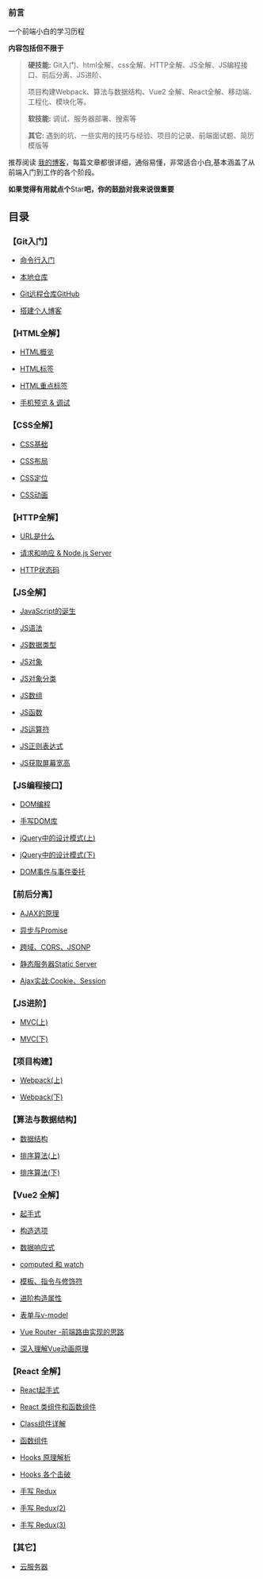 <h3>前言</h3>

一个前端小白的学习历程

 **内容包括但不限于**
> 
> **硬技能:**
> Git入门、html全解、css全解、HTTP全解、JS全解、JS编程接口、前后分离、JS进阶、 
> 
> 项目构建Webpack、算法与数据结构、Vue2 全解、React全解、移动端、工程化、模块化等。
> 
> **软技能:** 调试、服务器部署、搜索等
> 
> **其它:** 遇到的坑、一些实用的技巧与经验、项目的记录、前端面试题、简历模版等

推荐阅读 [我的博客](https://lixueqin-4119.xyz/docs/example-doc/)，每篇文章都很详细，通俗易懂，非常适合小白,基本涵盖了从前端入门到工作的各个阶段。


**如果觉得有用就点个**Star**吧，你的鼓励对我来说很重要** 

<h2>目录</h2>

<h3>【Git入门】</h3>

* [命令行入门](https://github.com/lixueqin-4119/blog/blob/master/%E3%80%90Git%E5%85%A5%E9%97%A8%E3%80%91/%E7%90%86%E8%AE%BA/Git-%E5%91%BD%E4%BB%A4%E8%A1%8C%E5%85%A5%E9%97%A8.md)


* [本地仓库](https://github.com/lixueqin-4119/blog/blob/master/%E3%80%90Git%E5%85%A5%E9%97%A8%E3%80%91/%E7%90%86%E8%AE%BA/Git%E5%85%A5%E9%97%A8-%E6%9C%AC%E5%9C%B0%E4%BB%93%E5%BA%93.md)

* [Git远程仓库GitHub](https://github.com/lixueqin-4119/blog/blob/master/%E3%80%90Git%E5%85%A5%E9%97%A8%E3%80%91/%E7%90%86%E8%AE%BA/Git%E5%85%A5%E9%97%A8-%E8%BF%9C%E7%A8%8B%E4%BB%93%E5%BA%93GitHub.md)

* [搭建个人博客](https://lixueqin-4119.xyz/docs/example-doc/git%E5%85%A5%E9%97%A8/%E7%94%A8hugo%E6%90%AD%E5%BB%BA%E4%B8%AA%E4%BA%BA%E5%8D%9A%E5%AE%A2/)

<h3>【HTML全解】</h3>

* [HTML概览](https://github.com/lixueqin-4119/blog/blob/master/%E3%80%90HTML%E5%85%A8%E8%A7%A3%E3%80%91/%E7%90%86%E8%AE%BA/HTML%E6%A6%82%E8%A7%88.md)

* [HTML标签](https://github.com/lixueqin-4119/blog/blob/master/%E3%80%90HTML%E5%85%A8%E8%A7%A3%E3%80%91/%E7%90%86%E8%AE%BA/HTML%E6%A0%87%E7%AD%BE.md)

* [HTML重点标签](https://github.com/lixueqin-4119/blog/blob/master/%E3%80%90HTML%E5%85%A8%E8%A7%A3%E3%80%91/%E7%90%86%E8%AE%BA/HTML%E9%87%8D%E7%82%B9%E6%A0%87%E7%AD%BE.md)

* [手机预览 & 调试](https://github.com/lixueqin-4119/blog/blob/master/%E3%80%90HTML%E5%85%A8%E8%A7%A3%E3%80%91/%E7%90%86%E8%AE%BA/%E6%89%8B%E6%9C%BA%E9%A2%84%E8%A7%88%20%26%20%E7%94%B5%E8%84%91%E8%B0%83%E8%AF%95%E6%89%8B%E6%9C%BA.md)

<h3>【CSS全解】</h3>

* [CSS基础](https://github.com/lixueqin-4119/blog/blob/master/%E3%80%90CSS%E5%85%A8%E8%A7%A3%E3%80%91/%E7%90%86%E8%AE%BA/css%E5%9F%BA%E7%A1%80.md)

* [CSS布局](https://github.com/lixueqin-4119/blog/blob/master/%E3%80%90CSS%E5%85%A8%E8%A7%A3%E3%80%91/%E7%90%86%E8%AE%BA/css%E5%B8%83%E5%B1%80.md)

* [CSS定位](https://github.com/lixueqin-4119/blog/blob/master/%E3%80%90CSS%E5%85%A8%E8%A7%A3%E3%80%91/%E7%90%86%E8%AE%BA/css%E5%AE%9A%E4%BD%8D.md)

* [CSS动画](https://github.com/lixueqin-4119/blog/blob/master/%E3%80%90CSS%E5%85%A8%E8%A7%A3%E3%80%91/%E7%90%86%E8%AE%BA/css%E5%8A%A8%E7%94%BB.md)

<h3>【HTTP全解】</h3>

* [URL是什么](https://github.com/lixueqin-4119/blog/blob/master/%E3%80%90HTTP%E5%85%A8%E8%A7%A3%E3%80%91/%E7%90%86%E8%AE%BA/URL%20%E6%98%AF%E4%BB%80%E4%B9%88.md)

* [请求和响应 & Node.js Server](https://github.com/lixueqin-4119/blog/blob/master/%E3%80%90HTTP%E5%85%A8%E8%A7%A3%E3%80%91/%E7%90%86%E8%AE%BA/HTTP%20-%E8%AF%B7%E6%B1%82%E5%92%8C%E5%93%8D%E5%BA%94%20%26%20Node.js%20Server.md)

* [HTTP状态码](https://github.com/lixueqin-4119/blog/blob/master/%E3%80%90HTTP%E5%85%A8%E8%A7%A3%E3%80%91/%E7%90%86%E8%AE%BA/HTTP%20%E7%8A%B6%E6%80%81%E7%A0%81.md)

<h3>【JS全解】</h3>

* [JavaScript的诞生](https://github.com/lixueqin-4119/blog/blob/master/%E3%80%90JS%E5%85%A8%E8%A7%A3%E3%80%91/%E7%90%86%E8%AE%BA/JavaScript%20%E7%9A%84%E8%AF%9E%E7%94%9F.md)

* [JS语法](https://github.com/lixueqin-4119/blog/blob/master/%E3%80%90JS%E5%85%A8%E8%A7%A3%E3%80%91/%E7%90%86%E8%AE%BA/JS%E8%AF%AD%E6%B3%95.md)

* [JS数据类型](https://github.com/lixueqin-4119/blog/blob/master/%E3%80%90JS%E5%85%A8%E8%A7%A3%E3%80%91/%E7%90%86%E8%AE%BA/JS%E6%95%B0%E6%8D%AE%E7%B1%BB%E5%9E%8B.md)

* [JS对象](https://github.com/lixueqin-4119/blog/blob/master/%E3%80%90JS%E5%85%A8%E8%A7%A3%E3%80%91/%E7%90%86%E8%AE%BA/js%E5%AF%B9%E8%B1%A1.md)

* [JS对象分类](https://github.com/lixueqin-4119/blog/blob/master/%E3%80%90JS%E5%85%A8%E8%A7%A3%E3%80%91/%E7%90%86%E8%AE%BA/js%E5%AF%B9%E8%B1%A1%E5%88%86%E7%B1%BB.md)

* [JS数组](https://github.com/lixueqin-4119/blog/blob/master/%E3%80%90JS%E5%85%A8%E8%A7%A3%E3%80%91/%E7%90%86%E8%AE%BA/js%E6%95%B0%E7%BB%84.md)

* [JS函数](https://github.com/lixueqin-4119/blog/blob/master/%E3%80%90JS%E5%85%A8%E8%A7%A3%E3%80%91/%E7%90%86%E8%AE%BA/JS%E5%87%BD%E6%95%B0.md)

* [JS运算符](https://github.com/lixueqin-4119/blog/blob/master/%E3%80%90JS%E5%85%A8%E8%A7%A3%E3%80%91/%E7%90%86%E8%AE%BA/js%E8%BF%90%E7%AE%97%E7%AC%A6.md)

* [JS正则表达式](https://github.com/lixueqin-4119/blog/blob/master/%E3%80%90JS%E5%85%A8%E8%A7%A3%E3%80%91/%E7%90%86%E8%AE%BA/%E6%AD%A3%E5%88%99%E8%A1%A8%E8%BE%BE%E5%BC%8F.md)

* [JS获取屏幕宽高](https://github.com/lixueqin-4119/blog/blob/master/%E3%80%90JS%E5%85%A8%E8%A7%A3%E3%80%91/%E7%90%86%E8%AE%BA/js%20%E8%8E%B7%E5%8F%96%E5%B1%8F%E5%B9%95%E5%AE%BD%E9%AB%98.md)

<h3>【JS编程接口】</h3>

* [DOM编程](https://github.com/lixueqin-4119/blog/blob/master/%E3%80%90JS%E7%BC%96%E7%A8%8B%E6%8E%A5%E5%8F%A3%E3%80%91/%E7%90%86%E8%AE%BA/DOM%20%E7%BC%96%E7%A8%8B.md)

* [手写DOM库](https://github.com/lixueqin-4119/blog/blob/master/%E3%80%90JS%E7%BC%96%E7%A8%8B%E6%8E%A5%E5%8F%A3%E3%80%91/%E7%90%86%E8%AE%BA/%E6%89%8B%E5%86%99DOM%E5%BA%93(1).md)

* [jQuery中的设计模式(上)](https://github.com/lixueqin-4119/blog/blob/master/%E3%80%90JS%E7%BC%96%E7%A8%8B%E6%8E%A5%E5%8F%A3%E3%80%91/%E7%90%86%E8%AE%BA/jQuery%20%E4%B8%AD%E7%9A%84%E8%AE%BE%E8%AE%A1%E6%A8%A1%E5%BC%8F(%E4%B8%8A).md)

* [jQuery中的设计模式(下)](https://github.com/lixueqin-4119/blog/blob/master/%E3%80%90JS%E7%BC%96%E7%A8%8B%E6%8E%A5%E5%8F%A3%E3%80%91/%E7%90%86%E8%AE%BA/jQuery%20%E4%B8%AD%E7%9A%84%E8%AE%BE%E8%AE%A1%E6%A8%A1%E5%BC%8F(%E4%B8%8B).md)

* [DOM事件与事件委托](https://github.com/lixueqin-4119/blog/blob/master/%E3%80%90JS%E7%BC%96%E7%A8%8B%E6%8E%A5%E5%8F%A3%E3%80%91/%E7%90%86%E8%AE%BA/DOM%E4%BA%8B%E4%BB%B6%E4%B8%8E%E4%BA%8B%E4%BB%B6%E5%A7%94%E6%89%98.md)

<h3>【前后分离】</h3>

* [AJAX的原理](https://github.com/lixueqin-4119/blog/blob/master/%E3%80%90%E5%89%8D%E5%90%8E%E5%88%86%E7%A6%BB%E3%80%91/%E7%90%86%E8%AE%BA/AJAX%20%E7%9A%84%E5%8E%9F%E7%90%86.md)

* [异步与Promise](https://github.com/lixueqin-4119/blog/blob/master/%E3%80%90%E5%89%8D%E5%90%8E%E5%88%86%E7%A6%BB%E3%80%91/%E7%90%86%E8%AE%BA/%E5%BC%82%E6%AD%A5%E4%B8%8EPromise.md)

* [跨域、CORS、JSONP](https://github.com/lixueqin-4119/blog/blob/master/%E3%80%90%E5%89%8D%E5%90%8E%E5%88%86%E7%A6%BB%E3%80%91/%E7%90%86%E8%AE%BA/%E8%B7%A8%E5%9F%9F%E3%80%81CORS%E3%80%81JSONP.md)

* [静态服务器Static Server](https://github.com/lixueqin-4119/blog/blob/master/%E3%80%90%E5%89%8D%E5%90%8E%E5%88%86%E7%A6%BB%E3%80%91/%E7%90%86%E8%AE%BA/%E9%9D%99%E6%80%81%E6%9C%8D%E5%8A%A1%E5%99%A8Static%20Server.md)

* [Ajax实战:Cookie、Session](https://github.com/lixueqin-4119/blog/blob/master/%E3%80%90%E5%89%8D%E5%90%8E%E5%88%86%E7%A6%BB%E3%80%91/%E7%90%86%E8%AE%BA/Ajax%E5%AE%9E%E6%88%98:Cookie%E3%80%81Session.md)

<h3>【JS进阶】</h3>

* [MVC(上)](https://github.com/lixueqin-4119/blog/blob/master/%E3%80%90JS%E8%BF%9B%E9%98%B6%E3%80%91/MVC(%E4%B8%8A).md)

* [MVC(下)](https://github.com/lixueqin-4119/blog/blob/master/%E3%80%90JS%E8%BF%9B%E9%98%B6%E3%80%91/MVC(%E4%B8%8B).md) 

<h3>【项目构建】</h3>

* [Webpack(上)](https://github.com/lixueqin-4119/blog/blob/master/%E3%80%90%E9%A1%B9%E7%9B%AE%E6%9E%84%E5%BB%BA%E3%80%91/Webpack(%E4%B8%8A).md)

* [Webpack(下)](https://github.com/lixueqin-4119/blog/blob/master/%E3%80%90%E9%A1%B9%E7%9B%AE%E6%9E%84%E5%BB%BA%E3%80%91/Webpack(%E4%B8%8B).md)

<h3>【算法与数据结构】</h3>

* [数据结构](https://github.com/lixueqin-4119/blog/blob/master/%E3%80%90%E7%AE%97%E6%B3%95%E4%B8%8E%E6%95%B0%E6%8D%AE%E7%BB%93%E6%9E%84%E3%80%91/%E6%95%B0%E6%8D%AE%E7%BB%93%E6%9E%84.md)

* [排序算法(上)](https://lixueqin-4119.xyz/docs/example-doc/%E7%AE%97%E6%B3%95%E4%B8%8E%E6%95%B0%E6%8D%AE%E7%BB%93%E6%9E%84/%E6%8E%92%E5%BA%8F%E7%AE%97%E6%B3%95%E4%B8%8A/)

* [排序算法(下)](https://lixueqin-4119.xyz/docs/example-doc/%E7%AE%97%E6%B3%95%E4%B8%8E%E6%95%B0%E6%8D%AE%E7%BB%93%E6%9E%84/%E6%8E%92%E5%BA%8F%E7%AE%97%E6%B3%95%E4%B8%8B/)

<h3>【Vue2 全解】</h3>

* [起手式](https://github.com/lixueqin-4119/blog/blob/master/%E3%80%90Vue%E5%85%A8%E8%A7%A3%E3%80%91/Vue%E8%B5%B7%E6%89%8B%E5%BC%8F.md) 

* [构造选项](https://github.com/lixueqin-4119/blog/blob/master/%E3%80%90Vue%E5%85%A8%E8%A7%A3%E3%80%91/Vue%E6%9E%84%E9%80%A0%E9%80%89%E9%A1%B9.md)

* [数据响应式](https://github.com/lixueqin-4119/blog/blob/master/%E3%80%90Vue%E5%85%A8%E8%A7%A3%E3%80%91/Vue%E6%95%B0%E6%8D%AE%E5%93%8D%E5%BA%94%E5%BC%8F.md)

* [computed 和 watch](https://github.com/lixueqin-4119/blog/blob/master/%E3%80%90Vue%E5%85%A8%E8%A7%A3%E3%80%91/Vue%E4%B8%AD%E7%9A%84%20computed%20%E5%92%8C%20watch.md)

* [模板、指令与修饰符](https://github.com/lixueqin-4119/blog/blob/master/%E3%80%90Vue%E5%85%A8%E8%A7%A3%E3%80%91/Vue%20%E6%A8%A1%E6%9D%BF%E3%80%81%E6%8C%87%E4%BB%A4%E4%B8%8E%E4%BF%AE%E9%A5%B0%E7%AC%A6.md) 

* [进阶构造属性](https://github.com/lixueqin-4119/blog/blob/master/%E3%80%90Vue%E5%85%A8%E8%A7%A3%E3%80%91/Vue%E8%BF%9B%E9%98%B6%E6%9E%84%E9%80%A0%E5%B1%9E%E6%80%A7.md)

* [表单与v-model](https://github.com/lixueqin-4119/blog/blob/master/%E3%80%90Vue%E5%85%A8%E8%A7%A3%E3%80%91/Vue%E8%A1%A8%E5%8D%95%E4%B8%8Ev-model.md)

* [Vue Router -前端路由实现的思路](https://github.com/lixueqin-4119/blog/blob/master/%E3%80%90Vue%E5%85%A8%E8%A7%A3%E3%80%91/Vue%20Router%20%E5%89%8D%E7%AB%AF%E8%B7%AF%E7%94%B1%E5%AE%9E%E7%8E%B0%E7%9A%84%E6%80%9D%E8%B7%AF.md)

* [深入理解Vue动画原理](https://github.com/lixueqin-4119/blog/blob/master/%E3%80%90Vue%E5%85%A8%E8%A7%A3%E3%80%91/%E6%B7%B1%E5%85%A5%E7%90%86%E8%A7%A3Vue%E5%8A%A8%E7%94%BB%E5%8E%9F%E7%90%86.md) 

<h3>【React 全解】</h3>

* [React起手式](https://github.com/lixueqin-4119/blog/blob/master/%E3%80%90React%E5%85%A8%E8%A7%A3%E3%80%91/React%E8%B5%B7%E6%89%8B%E5%BC%8F.md)

* [React 类组件和函数组件](https://github.com/lixueqin-4119/blog/blob/master/%E3%80%90React%E5%85%A8%E8%A7%A3%E3%80%91/React%20%E7%B1%BB%E7%BB%84%E4%BB%B6%E5%92%8C%E5%87%BD%E6%95%B0%E7%BB%84%E4%BB%B6.md)

* [Class组件详解](https://github.com/lixueqin-4119/blog/blob/master/%E3%80%90React%E5%85%A8%E8%A7%A3%E3%80%91/Class%20%E7%BB%84%E4%BB%B6%E8%AF%A6%E8%A7%A3.md)

* [函数组件](https://github.com/lixueqin-4119/blog/blob/master/%E3%80%90React%E5%85%A8%E8%A7%A3%E3%80%91/%E5%87%BD%E6%95%B0%E7%BB%84%E4%BB%B6.md)

* [Hooks 原理解析](https://github.com/lixueqin-4119/blog/blob/master/%E3%80%90React%E5%85%A8%E8%A7%A3%E3%80%91/Hooks%20%E5%8E%9F%E7%90%86%E8%A7%A3%E6%9E%90.md)

* [Hooks 各个击破](https://github.com/lixueqin-4119/blog/blob/master/%E3%80%90React%E5%85%A8%E8%A7%A3%E3%80%91/Hooks%20%E5%90%84%E4%B8%AA%E5%87%BB%E7%A0%B4.md)

* [手写 Redux](https://github.com/lixueqin-4119/blog/blob/master/%E3%80%90React%E5%85%A8%E8%A7%A3%E3%80%91/%E6%89%8B%E5%86%99%20Redux.md)

* [手写 Redux(2)](https://lixueqin-4119.xyz/docs/example-doc/react-%E5%85%A8%E8%A7%A3/%E6%89%8B%E5%86%99redux2/)

* [手写 Redux(3)](https://lixueqin-4119.xyz/docs/example-doc/react-%E5%85%A8%E8%A7%A3/%E6%89%8B%E5%86%99redux3/)

<h3>【其它】</h3>

* [云服务器](https://github.com/lixueqin-4119/blog/blob/master/%E4%BA%91%20%E6%9C%8D%20%E5%8A%A1%20%E5%99%A8/%E4%BA%91%E6%9C%8D%E5%8A%A1%E5%99%A8.md)
